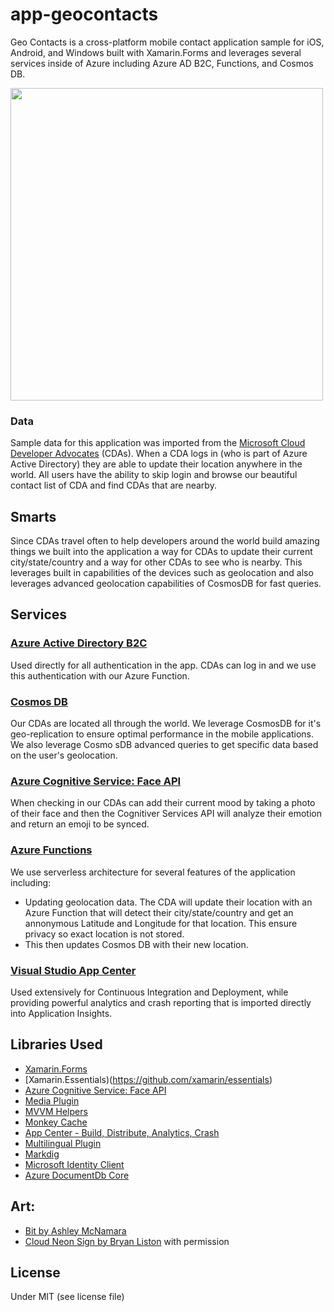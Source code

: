# app-geocontacts

Geo Contacts is a cross-platform mobile contact application sample for iOS, Android, and Windows built with Xamarin.Forms and leverages several services inside of Azure including Azure AD B2C, Functions, and Cosmos DB.

<img src="art/apppromo.png" width="500"/>


### Data
Sample data for this application was imported from the [Microsoft Cloud Developer Advocates](https://developer.microsoft.com/en-us/advocates/) (CDAs). When a CDA logs in (who is part of Azure Active Directory) they are able to update their location anywhere in the world. All users have the ability to skip login and browse our beautiful contact list of CDA and find CDAs that are nearby.

## Smarts
Since CDAs travel often to help developers around the world build amazing things we built into the application a way for CDAs to update their current city/state/country and a way for other CDAs to see who is nearby. This leverages built in capabilities of the devices such as geolocation and also leverages advanced geolocation capabilities of CosmosDB for fast queries.


## Services

### [Azure Active Directory B2C](https://azure.microsoft.com/en-us/services/active-directory-b2c/)
Used directly for all authentication in the app. CDAs can log in and we use this authentication with our Azure Function.


### [Cosmos DB](https://azure.microsoft.com/en-us/services/cosmos-db/)
Our CDAs are located all through the world. We leverage CosmosDB for it's geo-replication to ensure optimal performance in the mobile applications. We also leverage Cosmo sDB advanced queries to get specific data based on the user's geolocation.

### [Azure Cognitive Service: Face API](https://azure.microsoft.com/en-us/services/cognitive-services/face/)
When checking in our CDAs can add their current mood by taking a photo of their face and then the Cognitiver Services API will analyze their emotion and return an emoji to be synced.

### [Azure Functions](https://azure.microsoft.com/en-us/services/functions/)
We use serverless architecture for several features of the application including:

* Updating geolocation data. The CDA will update their location with an Azure Function that will detect their city/state/country and get an annonymous Latitude and Longitude for that location. This ensure privacy so exact location is not stored.
* This then updates Cosmos DB with their new location.

### [Visual Studio App Center](https://appcenter.ms)
Used extensively for Continuous Integration and Deployment, while providing powerful analytics and crash reporting that is imported directly into Application Insights.

## Libraries Used
* [Xamarin.Forms](http://xamarin.com/forms)
* [Xamarin.Essentials)(https://github.com/xamarin/essentials)
* [Azure Cognitive Service: Face API](https://azure.microsoft.com/en-us/services/cognitive-services/face/)
* [Media Plugin](http://github.com/jamesmontemagno/mediaplugin)
* [MVVM Helpers](https://github.com/jamesmontemagno/mvvm-helpers)
* [Monkey Cache](https://github.com/jamesmontemagno/monkey-cache)
* [App Center - Build, Distribute, Analytics, Crash](https://appcenter.ms)
* [Multilingual Plugin](https://github.com/CrossGeeks/MultilingualPlugin)
* [Markdig](https://github.com/lunet-io/markdig)
* [Microsoft Identity Client](https://github.com/AzureAD/microsoft-authentication-library-for-dotnet)
* [Azure DocumentDb Core](https://github.com/Azure/azure-documentdb-dotnet)

## Art:
* [Bit by Ashley McNamara](https://github.com/ashleymcnamara/Developer-Advocate-Bit)
* [Cloud Neon Sign by Bryan Liston](https://twitter.com/listonb) with permission

## License
Under MIT (see license file)

